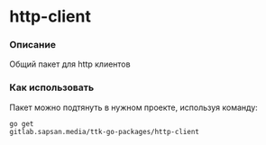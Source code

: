 # http-client

<h3>Описание</h3>

Общий пакет для http клиентов

<h3>Как использовать</h3>

Пакет можно подтянуть в нужном проекте, используя команду:

<code>go get gitlab.sapsan.media/ttk-go-packages/http-client</code>
